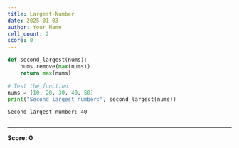 ```yaml
---
title: Largest-Number
date: 2025-01-03
author: Your Name
cell_count: 2
score: 0
---
```


```python
def second_largest(nums):
    nums.remove(max(nums))
    return max(nums)

# Test the function
nums = [10, 20, 30, 40, 50]
print("Second largest number:", second_largest(nums))

```

    Second largest number: 40



```python

```


---
**Score: 0**